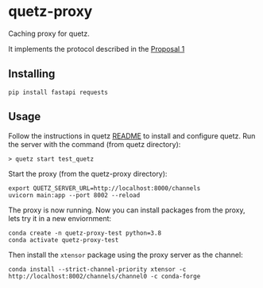 # quetz-proxy

Caching proxy for quetz.

It implements the protocol described in the [Proposal 1](https://hackmd.io/kgifxnZ7SFupZkWjwsUxnw?view#Proposal-1-Lazy-proxy)

## Installing

```
pip install fastapi requests
```

## Usage

Follow the instructions in quetz [README](https://github.com/TheSnakePit/quetz/blob/master/README.md) to install and configure quetz. Run the server with the command (from quetz directory):

```
> quetz start test_quetz
```

Start the proxy (from the quetz-proxy directory):

```
export QUETZ_SERVER_URL=http://localhost:8000/channels
uvicorn main:app --port 8002 --reload
```

The proxy is now running. Now you can install packages from the proxy, lets try it in a new enviornment:

```
conda create -n quetz-proxy-test python=3.8
conda activate quetz-proxy-test
```

Then install the `xtensor` package using the proxy server as the channel:

```
conda install --strict-channel-priority xtensor -c http://localhost:8002/channels/channel0 -c conda-forge
```
